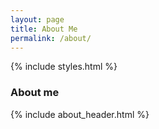 ```yaml
---
layout: page
title: About Me
permalink: /about/
---
```


{% include styles.html %}

<style>
    .post-title {
        display: none;
    }
    .fine-print {
        font-size: 12px;
    }
</style>

### About me

{% include about_header.html %}

<!-- ### Projects

{% include project.html
    desc="Example project desc here"
    title="Cool project"
    link="https link"
%} -->
